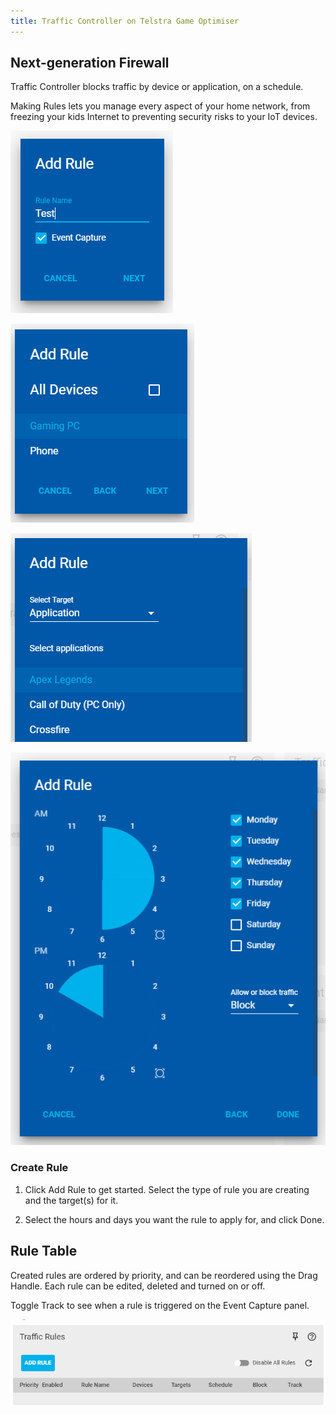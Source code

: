 ```yaml
---
title: Traffic Controller on Telstra Game Optimiser
---
```


## Next-generation Firewall

Traffic Controller blocks traffic by device or application, on a schedule.

Making Rules lets you manage every aspect of your home network, from freezing your kids Internet to preventing security risks to your IoT devices.

![3fd70954de2b74633166d1e2b596ba5bb1bef2f0.png](traffic-controller/3fd70954de2b74633166d1e2b596ba5bb1bef2f0.png)

![a792f1569281228ca68fa754113341ebbcb42d6b.png](traffic-controller/a792f1569281228ca68fa754113341ebbcb42d6b.png)

![d031fa5bee6d5143b32a483bc352b6718df5df95.png](traffic-controller/d031fa5bee6d5143b32a483bc352b6718df5df95.png)

![b293d2dc25701b692e5cae7ef31ae13d40bb4956.png](traffic-controller/b293d2dc25701b692e5cae7ef31ae13d40bb4956.png)

### Create Rule

1. Click Add Rule to get started. Select the type of rule you are creating and the target(s) for it.

2. Select the hours and days you want the rule to apply for, and click Done.

## Rule Table

Created rules are ordered by priority, and can be reordered using the Drag Handle. Each rule can be edited, deleted and turned on or off.

Toggle Track to see when a rule is triggered on the Event Capture panel.

![e30bf335e3848057970cce674756c755b89b6ee3.png](traffic-controller/e30bf335e3848057970cce674756c755b89b6ee3.png)
